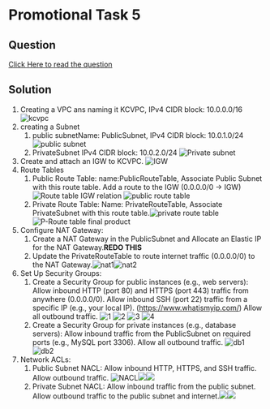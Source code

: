 # Promotional Task 5

## Question

[Click Here to read the question](/tasks/promotional-task-5/question.txt)

## Solution

1. Creating a VPC ans naming it KCVPC, IPv4 CIDR block: 10.0.0.0/16
   ![kcvpc](/tasks/promotional-task-5/assets/Screenshot%202024-07-04%20at%2021.35.10.png)
2. creating a Subnet
   1. public subnetName: PublicSubnet, IPv4 CIDR block: 10.0.1.0/24 ![public subnet](/tasks/promotional-task-5/assets/Screenshot%202024-07-10%20at%2023.50.54.png)
   2. PrivateSubnet IPv4 CIDR block: 10.0.2.0/24 ![Private subnet](/tasks/promotional-task-5/assets/Screenshot%202024-07-10%20at%2023.55.20.png)
3. Create and attach an IGW to KCVPC. ![IGW](/tasks/promotional-task-5/assets/Screenshot%202024-07-04%20at%2021.47.08.png)
4. Route Tables
   1. Public Route Table: name:PublicRouteTable, Associate Public Subnet with this route table. Add a route to the IGW (0.0.0.0/0 -> IGW)![Route table IGW relation](/tasks/promotional-task-5/assets/Screenshot%202024-07-04%20at%2021.54.22.png) ![public route table](/tasks/promotional-task-5/assets/Screenshot%202024-07-10%20at%2022.23.47.png)
   2. Private Route Table: Name: PrivateRouteTable, Associate PrivateSubnet with this route table.![private route table](/tasks/promotional-task-5/assets/Screenshot%202024-07-04%20at%2021.48.10.png)![P-Route table final product](/tasks/promotional-task-5/assets/Screenshot%202024-07-04%20at%2021.48.32.png)
5. Configure NAT Gateway:
   1. Create a NAT Gateway in the PublicSubnet and Allocate an Elastic IP for the NAT Gateway.**REDO THIS**
   2. Update the PrivateRouteTable to route internet traffic (0.0.0.0/0) to the NAT Gateway.![nat1](/tasks/promotional-task-5/assets/Screenshot%202024-07-04%20at%2021.58.10.png)![nat2](/tasks/promotional-task-5/assets/Screenshot%202024-07-04%20at%2021.58.47.png)
6. Set Up Security Groups:
   1. Create a Security Group for public instances (e.g., web servers): Allow inbound HTTP (port 80) and HTTPS (port 443) traffic from anywhere (0.0.0.0/0). Allow inbound SSH (port 22) traffic from a specific IP (e.g., your local IP). (https://www.whatismyip.com/) Allow all outbound traffic. ![1](/tasks/promotional-task-5/assets/Screenshot%202024-07-04%20at%2022.06.07.png) ![2](/tasks/promotional-task-5/assets/Screenshot%202024-07-04%20at%2022.05.54.png) ![3](/tasks/promotional-task-5/assets/Screenshot%202024-07-04%20at%2022.05.54.png) ![4](/tasks/promotional-task-5/assets/Screenshot%202024-07-04%20at%2022.05.16.png)
   2. Create a Security Group for private instances (e.g., database servers): Allow inbound traffic from the PublicSubnet on required ports (e.g., MySQL port 3306). Allow all outbound traffic. ![db1](/tasks/promotional-task-5/assets/Screenshot%202024-07-04%20at%2022.11.19.png) ![db2](/tasks/promotional-task-5/assets/Screenshot%202024-07-04%20at%2022.09.47.png)
7. Network ACLs:
   1. Public Subnet NACL: Allow inbound HTTP, HTTPS, and SSH traffic. Allow outbound traffic. ![NACL](/tasks/promotional-task-5/assets/Screenshot%202024-07-09%20at%2000.53.48.png)![](/tasks/promotional-task-5/assets/Screenshot%202024-07-09%20at%2001.02.03.png)![](/tasks/promotional-task-5/assets/Screenshot%202024-07-09%20at%2001.02.15.png)
   2. Private Subnet NACL: Allow inbound traffic from the public subnet. Allow outbound traffic to the public subnet and internet.![](/tasks/promotional-task-5/assets/Screenshot%202024-07-09%20at%2001.11.27.png)![](/tasks/promotional-task-5/assets/Screenshot%202024-07-09%20at%2001.12.19.png)